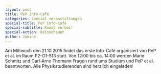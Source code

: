 ```yaml
---
layout: post
title: PeP Info-Café
categories: special veranstaltungen
special-title: PeP Info-Café
special-subtitle: Kommt vorbei!
special-action: Reinschauen
author: Janine
---
```

Am Mittwoch den 21.10.2015 findet das erste Info-Café organisiert von PeP et al. im Raum P2-O1-513 statt. Von 12:00 bis ca. 14:00 werden Marie Schmitz und Carl-Arne Thomann Fragen rund ums Studium und PeP et al. beantworten. Alle Physikstudierenden sind herzlich eingeladen!